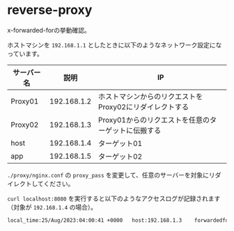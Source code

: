 # reverse-proxy
x-forwarded-forの挙動確認。

ホストマシンを `192.168.1.1` としたときに以下のようなネットワーク設定になっています。

| サーバー名 | 説明 | IP |
| --- | --- | --- |
| Proxy01 | 192.168.1.2 | ホストマシンからのリクエストをProxy02にリダイレクトする |
| Proxy02 | 192.168.1.3 | Proxy01からのリクエストを任意のターゲットに伝搬する |
|   host  | 192.168.1.4 | ターゲット01 |
|   app   | 192.168.1.5 | ターゲット02 |

`./proxy/nginx.conf` の `proxy_pass` を変更して、任意のサーバーを対象にリダイレクトしてください。

`curl localhost:8080` を実行すると以下のようなアクセスログが記録されます（対象が `192.168.1.4` の場合）。

```sh
local_time:25/Aug/2023:04:00:41 +0000	host:192.168.1.3	forwardedfor:192.168.1.1, 192.168.1.2	req:GET / HTTP/1.0	status:200	size:13	referer:-	ua:curl/7.88.1	reqtime:0.000	cache:-	runtime:-	vhost:localhost	method:GET	uri:/
```
